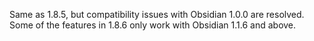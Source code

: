 Same as 1.8.5, but compatibility issues with Obsidian 1.0.0 are resolved. Some of the features in 1.8.6 only work with Obsidian 1.1.6 and above.